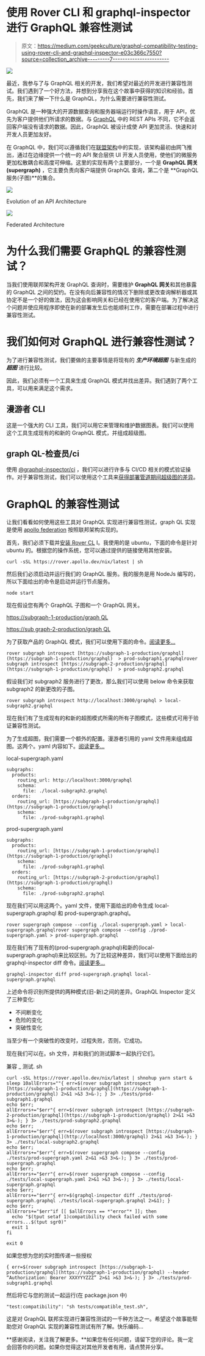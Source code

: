 # 使用 Rover CLI 和 graphql-inspector 进行 GraphQL 兼容性测试

> 原文：<https://medium.com/geekculture/graphql-compatibility-testing-using-rover-cli-and-graphql-inspector-e03c366c7550?source=collection_archive---------7----------------------->

![](img/023276fce4c4c15cc9f898208e519947.png)

最近，我参与了与 GraphQL 相关的开发，我们希望对最近的开发进行兼容性测试。我们遇到了一个好方法，并想到分享我在这个故事中获得的知识和经验。首先，我们来了解一下什么是 GraphQL，为什么需要进行兼容性测试。

GraphQL 是一种强大的开源数据查询和服务器端运行时操作语言，用于 API，优先为客户提供他们所请求的数据。与 [GraphQL](https://www.redhat.com/en/topics/api/what-is-graphql) 中的 REST APIs 不同，它不会返回客户端没有请求的数据。因此，GraphQL 被设计成使 API 更加灵活、快速和对开发人员更加友好。

在 GraphQL 中，我们可以遵循我们在[联盟架构](https://netflixtechblog.com/how-netflix-scales-its-api-with-graphql-federation-part-1-ae3557c187e2)中的实现，该架构最初由网飞推出，通过在边缘提供一个统一的 API 聚合层供 UI 开发人员使用，使他们的微服务更加松散耦合和高度可伸缩。这里的实现有两个主要部分，一个是 **GraphQL 网关(supergraph)** ，它主要负责向客户端提供 GraphQL 查询，第二个是 **GraphQL 服务(子图)**的集合。

![](img/37c57c2639aed42a6e749248b6be1625.png)

Evolution of an API Architecture

![](img/04dfddcf2c581ddd1d72f19089f1d7db.png)

Federated Architecture

# 为什么我们需要 GraphQL 的兼容性测试？

当我们使用联邦架构开发 GraphQL 查询时，需要维护 **GraphQL 网关**和其他暴露的 GraphQL 之间的契约。在没有向后兼容性的情况下删除或更改查询解析器或其协定不是一个好的做法，因为这会影响网关和已经在使用它的客户端。为了解决这个问题并使应用程序即使在新的部署发生后也能顺利工作，需要在部署过程中进行兼容性测试。

# 我们如何对 GraphQL 进行兼容性测试？

为了进行兼容性测试，我们要做的主要事情是将现有的 ***生产环境超图*** 与新生成的 ***超图*** 进行比较。

因此，我们必须有一个工具来生成 GraphQL 模式并找出差异。我们遇到了两个工具，可以用来满足这个需求。

## 漫游者 CLI

这是一个强大的 CLI 工具，我们可以用它来管理和维护数据图表。我们可以使用这个工具生成现有的和新的 GraphQL 模式，并组成超级图。

## graph QL-检查员/ci

使用 [@graphql-inspector/ci](https://www.npmjs.com/package/@graphql-inspector/ci) ，我们可以进行许多与 CI/CD 相关的模式验证操作。对于兼容性测试，我们可以使用这个工具来[获得部署管道期间超级图的差异](https://graphql-inspector.com/docs/essentials/diff)。

# GraphQL 的兼容性测试

让我们看看如何使用这些工具对 GraphQL 实现进行兼容性测试，graph QL 实现是使用 [apollo federation](https://www.apollographql.com/docs/federation/) 按照联邦架构实现的。

首先，我们必须下载并[安装 Rover CL](https://www.apollographql.com/docs/rover/getting-started/) I。我使用的是 ubuntu，下面的命令是针对 ubuntu 的。根据您的操作系统，您可以通过提供的链接使用其他安装。

```
curl -sSL https://rover.apollo.dev/nix/latest | sh
```

然后我们必须启动并运行我们的 GraphQL 服务。我的服务是用 NodeJs 编写的，所以下面给出的命令是启动并运行节点服务。

```
node start
```

现在假设您有两个 GraphQL 子图和一个 GraphQL 网关。

[https://subgraph-1-production/graph QL](https://subgraph-1-production/graphql)

[https://sub graph-2-production/graph QL](https://subgraph-1-production/graphql)

为了获取产品的 GraphQL 模式，我们可以使用下面的命令。[阅读更多...](https://www.apollographql.com/docs/rover/subgraphs/)

```
rover subgraph introspect [https://subgraph-1-production/graphql](https://subgraph-1-production/graphql)  > prod-subgraph1.graphqlrover subgraph introspect [https://subgraph-2-production/graphql](https://subgraph-1-production/graphql)  > prod-subgraph2.graphql
```

假设我们对 subgraph2 服务进行了更改，那么我们可以使用 below 命令来获取 subgraph2 的新更改的子图。

```
rover subgraph introspect http://localhost:3000/graphql > local-subgraph2.graphql
```

现在我们有了生成现有的和新的超图模式所需的所有子图模式，这些模式可用于验证兼容性测试。

为了生成超图，我们需要一个额外的配置。漫游者引用的 yaml 文件用来组成超图。这两个。yaml 内容如下。[阅读更多…](https://www.apollographql.com/docs/rover/supergraphs/)

local-supergraph.yaml

```
subgraphs:
  products:
    routing_url: http://localhost:3000/graphql
    schema:
      file: ./local-subgraph2.graphql
  orders:
    routing_url: [https://subgraph-1-production/graphql](https://subgraph-1-production/graphql)
    schema:
      file: ./prod-subgraph1.graphql
```

prod-supergraph.yaml

```
subgraphs:
  products:
    routing_url: [https://subgraph-1-production/graphql](https://subgraph-1-production/graphql)
    schema:
      file: ./prod-subgraph1.graphql
  orders:
    routing_url: [https://subgraph-2-production/graphql](https://subgraph-1-production/graphql)
    schema:
      file: ./prod-subgraph2.graphql
```

现在我们可以用这两个。yaml 文件，使用下面给出的命令生成 local-supergraph.graphql 和 prod-supergraph.graphql。

```
rover supergraph compose --config ./local-supergraph.yaml > local-supergraph.graphqlrover supergraph compose --config ./prod-supergraph.yaml > prod-supergraph.graphql
```

现在我们有了现有的(prod-supergraph.graphql)和新的(local-supergraph.graphql)来比较区别。为了比较这种差异，我们可以使用下面给出的 graphql-inspector diff 命令。[阅读更多…](https://graphql-inspector.com/docs/essentials/diff)

```
graphql-inspector diff prod-supergraph.graphql local-supergraph.graphql
```

上述命令将识别所提供的两种模式(旧-新)之间的差异。GraphQL Inspector 定义了三种变化:

*   不间断变化
*   危险的变化
*   突破性变化

当至少有一个突破性的改变时，过程失败，否则，它成功。

现在我们可以在。sh 文件，并和我们的测试脚本一起执行它们。

兼容 _ 测试. sh

```
curl -sSL https://rover.apollo.dev/nix/latest | shnohup yarn start &
sleep 10allErrors=""{ err=$(rover subgraph introspect [https://subgraph-1-production/graphql](https://subgraph-1-production/graphql) 2>&1 >&3 3>&-); } 3> ./tests/prod-subgraph1.graphql
echo $err;
allErrors+="$err"{ err=$(rover subgraph introspect [https://subgraph-2-production/graphql](https://subgraph-1-production/graphql) 2>&1 >&3 3>&-); } 3> ./tests/prod-subgraph2.graphql
echo $err;
allErrors+="$err"{ err=$(rover subgraph introspect [https://subgraph-1-production/graphql](http://localhost:3000/graphql) 2>&1 >&3 3>&-); } 3> ./tests/local-subgraph2.graphql
echo $err;
allErrors+="$err"{ err=$(rover supergraph compose --config ./tests/prod-supergraph.yaml 2>&1 >&3 3>&-); } 3> ./tests/prod-supergraph.graphql
echo $err;
allErrors+="$err"{ err=$(rover supergraph compose --config ./tests/local-supergraph.yaml 2>&1 >&3 3>&-); } 3> ./tests/local-supergraph.graphql
echo $err;
allErrors+="$err"{ err=$(graphql-inspector diff ./tests/prod-supergraph.graphql ./tests/local-supergraph.graphql 2>&1); }
echo $err;
allErrors+="$err"if [[ $allErrors == *"error"* ]]; then
  echo "$(tput setaf 1)compatibility check failed with some errors...$(tput sgr0)"
  exit 1
fi

exit 0
```

如果您想为您的实时图传递一些授权

```
{ err=$(rover subgraph introspect [https://subgraph-1-production/graphql](https://subgraph-1-production/graphql) --header “Authorization: Bearer XXXYYYZZZ” 2>&1 >&3 3>&-); } 3> ./tests/prod-subgraph1.graphql
```

然后将它与您的测试一起运行(在 package.json 中)

```
"test:compatibility": "sh tests/compatible_test.sh",
```

这是对 GraphQL 联邦实现进行兼容性测试的一千种方法之一。希望这个故事能帮助您对 GraphQL 实现的兼容性测试有所了解。快乐编码…

**感谢阅读，关注我了解更多。**如果您有任何问题，请留下您的评论。我一定会回答你的问题。如果你觉得这对其他开发者有用，请点赞并分享。